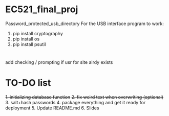 # EC521_final_proj
Password_protected_usb_directory
For the USB interface program to work:
1. pip install cryptography
2. pip install os
3. pip install psutil



#
add checking / prompting if usr for site alrdy exists

# TO-DO list

~~1. initializing database function~~
~~2. fix weird text when overwriting (optional)~~
3. salt+hash passwords
4. package everything and get it ready for deployment
5. Update README.md
6. Slides
